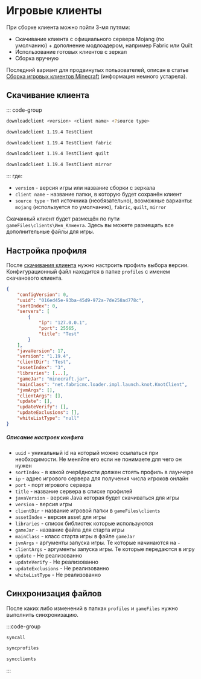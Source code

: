 # Игровые клиенты

При сборке клиента можно пойти 3-мя путями:

- Скачивание клиента с официального сервера Mojang (по умолчанию) + дополнение модлоадером, например Fabric или Quilt
- Использование готовых клиентов с зеркал
- Сборка вручную

Последний вариант для продвинутых пользователей, описан в статье [Сборка игровых клиентов Minecraft](https://blog.aurora-team.ru/posts/building-minecraft-clients/) (информация немного устарела).

## Скачивание клиента

::: code-group

```sh [Команда для скачивания]
downloadclient <version> <client name> <?source type>
```

```sh [Vanilla]
downloadclient 1.19.4 TestClient
```

```sh [Fabric]
downloadclient 1.19.4 TestClient fabric
```

```sh [Quilt]
downloadclient 1.19.4 TestClient quilt
```

```sh [Mirror]
downloadclient 1.19.4 TestClient mirror
```

:::
где:

- `version` - версия игры или название сборки с зеркала
- `client name` - название папки, в которую будет сохранён клиент
- `source type` - тип источника (необязательно), возможные варианты: `mojang` (используется по умолчанию), `fabric`, `quilt`, `mirror`

Скачанный клиент будет размещён по пути `gameFiles\clients\Имя_Клиента`. Здесь вы можете размещать все дополнительные файлы для игры.

## Настройка профиля

После [скачивания клиента](#скачивание-клиента) нужно настроить профиль выбора версии. Конфигурационный файл находится в папке `profiles` с именем скачанового клиента.

```json
{
    "configVersion": 0,
    "uuid": "016ed45e-93ba-45d9-972a-7de258ad778c",
    "sortIndex": 0,
    "servers": [
        {
            "ip": "127.0.0.1",
            "port": 25565,
            "title": "Test"
        }
    ],
    "javaVersion": 17,
    "version": "1.19.4",
    "clientDir": "Test",
    "assetIndex": "3",
    "libraries": [...],
    "gameJar": "minecraft.jar",
    "mainClass": "net.fabricmc.loader.impl.launch.knot.KnotClient",
    "jvmArgs": [],
    "clientArgs": [],
    "update": [],
    "updateVerify": [],
    "updateExclusions": [],
    "whiteListType": "null"
}
```

##### Описание настроек конфига

- `uuid` - уникальный id на который можно ссылаться при необходимости. Не меняйте его если не понимаете для чего он нужен
- `sortIndex` - в какой очерёдности должен стоять профиль в лаунчере
- `ip` - адрес игрового сервера для получения числа игроков онлайн
- `port` - порт игрового сервера
- `title` - название сервера в списке профилей
- `javaVersion` - версия Java которая будет скачиваться для игры
- `version` - версия игры
- `clientDir` - название игровой папки в `gameFiles\clients`
- `assetIndex` - версия asset для игры
- `libraries` - список библиотек которые используются
- `gameJar` - название файла для старта игры
- `mainClass` - класс старта игры в файле `gameJar`
- `jvmArgs` - аргументы запуска игры. Те которые начинаются на `-`
- `clientArgs` - аргументы запуска игры. Те которые передаются в игру
- `update` - Не реализованно
- `updateVerify` - Не реализованно
- `updateExclusions` - Не реализованно
- `whiteListType` - Не реализованно

## Синхронизация файлов

После каких либо изменений в папках `profiles` и `gameFiles` нужно выполнить синхронизацию.

:::code-group

```sh [синхронизация всего]
syncall
```

```sh [синхронизация профилей]
syncprofiles
```

```sh [синхронизация игровых файлов]
syncclients
```

:::
